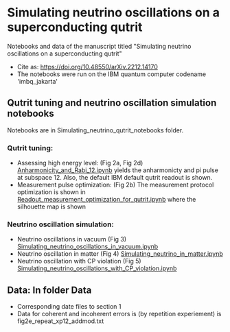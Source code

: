 # Simulating neutrino oscillations on a superconducting qutrit
Notebooks and data of the manuscript titled "Simulating neutrino oscillations on a superconducting qutrit"
- Cite as: https://doi.org/10.48550/arXiv.2212.14170
- The notebooks were run on the IBM quantum computer codename 'imbq_jakarta'
## Qutrit tuning and neutrino oscillation simulation notebooks
Notebooks are in Simulating_neutrino_qutrit_notebooks folder.
### Qutrit tuning:
- Assessing high energy level: (Fig 2a, Fig 2d)
[Anharmonicity_and_Rabi_12.ipynb]() yields the anharmonicty and pi pulse at subspace 12.
Also, the default IBM default qutrit readout is shown. 
- Measurement pulse optimization: (Fig 2b)
The measurement protocol optimization is shown in [Readout_measurement_optimization_for_qutrit.ipynb](https://github.com/hanoipho997/Simulating-neutrino-oscillations-on-a-superconducting-qutrit/blob/main/Simulating_neutrino_qutrit_notebooks/Readout_measurement_optimization_for_qutrit.ipynb) where the silhouette map is shown
### Neutrino oscillation simulation:
- Neutrino oscillations in vacuum (Fig 3)
[Simulating_neutrino_oscillations_in_vacuum.ipynb](https://github.com/hanoipho997/Simulating-neutrino-oscillations-on-a-superconducting-qutrit/blob/main/Simulating_neutrino_qutrit_notebooks/Simulating_neutrino_oscillations_in_vacuum.ipynb)
- Neutrino oscillation in matter (Fig 4)
[Simulating_neutrino_in_matter.ipynb](https://github.com/hanoipho997/Simulating-neutrino-oscillations-on-a-superconducting-qutrit/blob/main/Simulating_neutrino_qutrit_notebooks/Simulating_neutrino_in_matter.ipynb)
- Neutrino oscillation with CP violation (Fig 5)
[Simulating_neutrino_oscillations_with_CP_violation.ipynb](https://github.com/hanoipho997/Simulating-neutrino-oscillations-on-a-superconducting-qutrit/blob/main/Simulating_neutrino_qutrit_notebooks/Simulating_neutrino_oscillations_with_CP_violation.ipynb)
## Data: In folder Data 
- Corresponding date files to section 1 
- Data for coherent and incoherent errors is (by repetition experiement) is fig2e_repeat_xp12_addmod.txt
